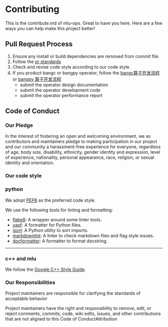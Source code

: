 # Contributing

This is the contribute.md of mlu-ops. Great to have you here. Here are a few ways you can help make this project better!

## Pull Request Process

1. Ensure any install or build dependencies are removed from commit file.
2. Follow the [pr standards](!docs/pr.md) 
3. Check and revise code style according to our code style.
4. If you product bangc or bangpy operator, follow the [bangc算子开发流程](docs/bangc-docs/BANGC-OPS算子开发流程.md) or [bangpy 算子开发流程](docs/bangpy-docs/BANGPy-OPS算子设计文档模板.md)
   - submit  the  operator design documentation
   - submit  the  operator development code
   - submit  the  operator performance report

## Code of Conduct

### Our Pledge

In the interest of fostering an open and welcoming environment, we as
contributors and maintainers pledge to making participation in our project and
our community a harassment-free experience for everyone, regardless of age, body
size, disability, ethnicity, gender identity and expression, level of experience,
nationality, personal appearance, race, religion, or sexual identity and
orientation.

### Our code style

### python

We adopt [PEP8](https://www.python.org/dev/peps/pep-0008/) as the preferred code style.

We use the following tools for linting and formatting:

- [flake8](http://flake8.pycqa.org/en/latest/): A wrapper around some linter tools.
- [yapf](https://github.com/google/yapf):    A formatter for Python files.
- [isort](https://github.com/timothycrosley/isort):    A Python utility to sort imports.
- [markdownlint](https://github.com/markdownlint/markdownlint): A linter to check markdown files and flag style issues.
- [docformatter](https://github.com/myint/docformatter):  A formatter to format docstring.

------

### c++ and mlu

We follow the  [Google C++ Style Guide](https://google.github.io/styleguide/cppguide.html).

### Our Responsibilities

Project maintainers are responsible for clarifying the standards of acceptable
behavior

Project maintainers have the right and responsibility to remove, edit, or
reject comments, commits, code, wiki edits, issues, and other contributions
that are not aligned to this Code of ConductAttribution

 


